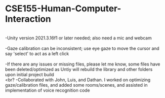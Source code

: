 # CSE155-Human-Computer-Interaction
<br> -Unity version 2021.3.16f1 or later needed; also need a mic and webcam  
<br> -Gaze calibration can be inconsistent; use eye gaze to move the cursor and say 'select' to act as a left click  
<br> -If there are any issues or missing files, please let me know, some files have been deleted/optimized as Untiy will rebuild the library and other folders upon initial project build  
<br? -Collaborated with John, Luis, and Dathan. I worked on optimizing gaze/calibration files, and added some rooms/scenes, and assisted in implementation of voice recognition code  
